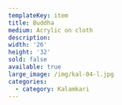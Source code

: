 ```yaml
---
templateKey: item
title: Buddha
medium: Acrylic on cloth
description:
width: '26'
height: '32'
sold: false
available: true
large_image: /img/kal-04-l.jpg
categories:
  - category: Kalamkari
---
```


